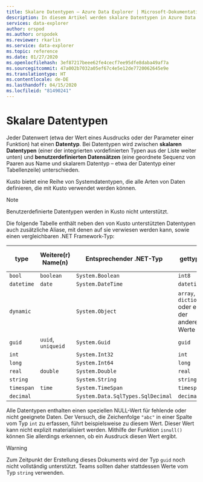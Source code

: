 ```yaml
---
title: Skalare Datentypen – Azure Data Explorer | Microsoft-Dokumentation
description: In diesem Artikel werden skalare Datentypen in Azure Data Explorer beschrieben.
services: data-explorer
author: orspod
ms.author: orspodek
ms.reviewer: rkarlin
ms.service: data-explorer
ms.topic: reference
ms.date: 01/27/2020
ms.openlocfilehash: 3ef87217beee62fe4cecf7ee95dfe8daba49af7a
ms.sourcegitcommit: 47a002b7032a05ef67c4e5e12de7720062645e9e
ms.translationtype: HT
ms.contentlocale: de-DE
ms.lasthandoff: 04/15/2020
ms.locfileid: "81490241"
---
```

# <a name="scalar-data-types"></a>Skalare Datentypen

Jeder Datenwert (etwa der Wert eines Ausdrucks oder der Parameter einer Funktion) hat einen **Datentyp**. Bei Datentypen wird zwischen **skalaren Datentypen** (einer der integrierten vordefinierten Typen aus der Liste weiter unten) und **benutzerdefinierten Datensätzen** (eine geordnete Sequenz von Paaren aus Name und skalarem Datentyp – etwa der Datentyp einer Tabellenzeile) unterschieden.

Kusto bietet eine Reihe von Systemdatentypen, die alle Arten von Daten definieren, die mit Kusto verwendet werden können.

> [!NOTE]
> Benutzerdefinierte Datentypen werden in Kusto nicht unterstützt.

Die folgende Tabelle enthält neben den von Kusto unterstützten Datentypen auch zusätzliche Aliase, mit denen auf sie verwiesen werden kann, sowie einen vergleichbaren .NET Framework-Typ:

| type       | Weitere(r) Name(n)   | Entsprechender .NET-Typ              | gettype()   |Speichertyp (interner Name)|
| ---------- | -------------------- | --------------------------------- | ----------- |----------------------------|
| `bool`     | `boolean`            | `System.Boolean`                  | `int8`      |`I8`                        |
| `datetime` | `date`               | `System.DateTime`                 | `datetime`  |`DateTime`                  |
| `dynamic`  |                      | `System.Object`                   | `array`, `dictionary` oder einer der anderen Werte |`Dynamic`|
| `guid`     | `uuid`, `uniqueid`   | `System.Guid`                     | `guid`      |`UniqueId`                  |
| `int`      |                      | `System.Int32`                    | `int`       |`I32`                       |
| `long`     |                      | `System.Int64`                    | `long`      |`I64`                       |
| `real`     | `double`             | `System.Double`                   | `real`      |`R64`                       |
| `string`   |                      | `System.String`                   | `string`    |`StringBuffer`              |
| `timespan` | `time`               | `System.TimeSpan`                 | `timespan`  |`TimeSpan`                  |
| `decimal`  |                      | `System.Data.SqlTypes.SqlDecimal` | `decimal`   | `Decimal`                  |

Alle Datentypen enthalten einen speziellen NULL-Wert für fehlende oder nicht geeignete Daten. Der Versuch, die Zeichenfolge `"abc"` in einer Spalte vom Typ `int` zu erfassen, führt beispielsweise zu diesem Wert.
Dieser Wert kann nicht explizit materialisiert werden. Mithilfe der Funktion `isnull()` können Sie allerdings erkennen, ob ein Ausdruck diesen Wert ergibt.

> [!WARNING]
> Zum Zeitpunkt der Erstellung dieses Dokuments wird der Typ `guid` noch nicht vollständig unterstützt. Teams sollten daher stattdessen Werte vom Typ `string` verwenden.

